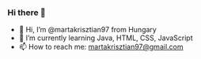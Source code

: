 ### Hi there 👋

<!--
**martakrisztian97/martakrisztian97** is a ✨ _special_ ✨ repository because its `README.md` (this file) appears on your GitHub profile.

Here are some ideas to get you started:
-->

- 👋 Hi, I’m @martakrisztian97 from Hungary
- 🌱 I’m currently learning Java, HTML, CSS, JavaScript
- 📫 How to reach me: martakrisztian97@gmail.com
<!--- 🔭 I’m currently working on ...-->
<!--- 👯 I’m looking to collaborate on ...
- 🤔 I’m looking for help with ...
- 💬 Ask me about ...
- 😄 Pronouns: ...
- ⚡ Fun fact: ...
-->
